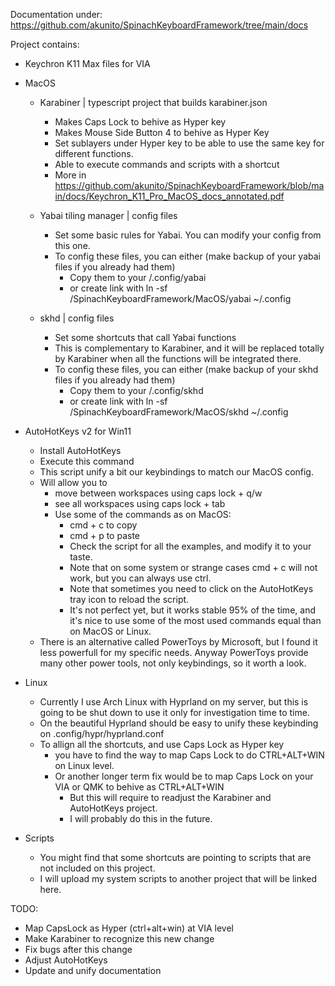 Documentation under:
https://github.com/akunito/SpinachKeyboardFramework/tree/main/docs

Project contains:
- Keychron K11 Max files for VIA
- MacOS
  - Karabiner | typescript project that builds karabiner.json
      - Makes Caps Lock to behive as Hyper key
      - Makes Mouse Side Button 4 to behive as Hyper Key
      - Set sublayers under Hyper key to be able to use the same key for different functions.
      - Able to execute commands and scripts with a shortcut
      - More in https://github.com/akunito/SpinachKeyboardFramework/blob/main/docs/Keychron_K11_Pro_MacOS_docs_annotated.pdf
        
  - Yabai tiling manager | config files
      - Set some basic rules for Yabai. You can modify your config from this one.
      - To config these files, you can either (make backup of your yabai files if you already had them)
          - Copy them to your /.config/yabai
          - or create link with ln -sf /SpinachKeyboardFramework/MacOS/yabai ~/.config
       
  - skhd | config files
      - Set some shortcuts that call Yabai functions
      - This is complementary to Karabiner, and it will be replaced totally by Karabiner when all the functions will be integrated there.
      - To config these files, you can either (make backup of your skhd files if you already had them)
          - Copy them to your /.config/skhd
          - or create link with ln -sf /SpinachKeyboardFramework/MacOS/skhd ~/.config
         
- AutoHotKeys v2 for Win11
    - Install AutoHotKeys
    - Execute this command
    - This script unify a bit our keybindings to match our MacOS config.
    - Will allow you to
      - move between workspaces using caps lock + q/w
      - see all workspaces using caps lock + tab
      - Use some of the commands as on MacOS:
        - cmd + c to copy
        - cmd + p to paste
        - Check the script for all the examples, and modify it to your taste.
        - Note that on some system or strange cases cmd + c will not work, but you can always use ctrl.
        - Note that sometimes you need to click on the AutoHotKeys tray icon to reload the script.
        - It's not perfect yet, but it works stable 95% of the time, and it's nice to use some of the most used commands equal than on MacOS or Linux.
    - There is an alternative called PowerToys by Microsoft, but I found it less powerfull for my specific needs. Anyway PowerToys provide many other power tools, not only keybindings, so it worth a look.
       
- Linux
  - Currently I use Arch Linux with Hyprland on my server, but this is going to be shut down to use it only for investigation time to time.
  - On the beautiful Hyprland should be easy to unify these keybinding on .config/hypr/hyprland.conf
  - To allign all the shortcuts, and use Caps Lock as Hyper key
    - you have to find the way to map Caps Lock to do CTRL+ALT+WIN on Linux level.
    - Or another longer term fix would be to map Caps Lock on your VIA or QMK to behive as CTRL+ALT+WIN
      - But this will require to readjust the Karabiner and AutoHotKeys project.
      - I will probably do this in the future.

- Scripts
  - You might find that some shortcuts are pointing to scripts that are not included on this project.
  - I will upload my system scripts to another project that will be linked here. 

TODO:
- Map CapsLock as Hyper (ctrl+alt+win) at VIA level
- Make Karabiner to recognize this new change
- Fix bugs after this change
- Adjust AutoHotKeys
- Update and unify documentation

